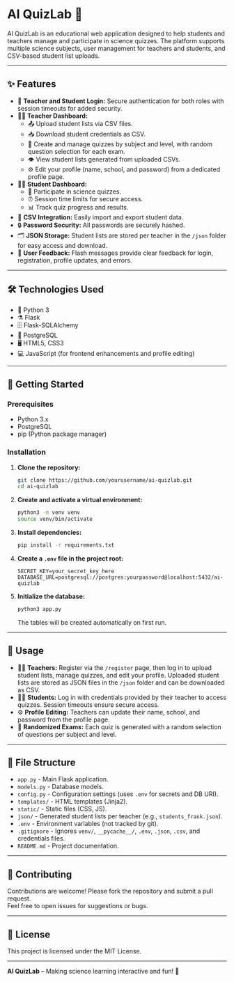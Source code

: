 # AI QuizLab 🤖

AI QuizLab is an educational web application designed to help students and teachers manage and participate in science quizzes. The platform supports multiple science subjects, user management for teachers and students, and CSV-based student list uploads.

---

## ✨ Features

- 🔐 **Teacher and Student Login:** Secure authentication for both roles with session timeouts for added security.
- 🧑‍🏫 **Teacher Dashboard:** 
  - 📤 Upload student lists via CSV files.
  - 📥 Download student credentials as CSV.
  - 📝 Create and manage quizzes by subject and level, with random question selection for each exam.
  - 👁️ View student lists generated from uploaded CSVs.
  - ⚙️ Edit your profile (name, school, and password) from a dedicated profile page.
- 👨‍🎓 **Student Dashboard:** 
  - 🧪 Participate in science quizzes.
  - ⏰ Session time limits for secure access.
  - 📊 Track quiz progress and results.
- 📂 **CSV Integration:** Easily import and export student data.
- 🔒 **Password Security:** All passwords are securely hashed.
- 🗂️ **JSON Storage:** Student lists are stored per teacher in the `/json` folder for easy access and download.
- 💬 **User Feedback:** Flash messages provide clear feedback for login, registration, profile updates, and errors.

---

## 🛠️ Technologies Used

- 🐍 Python 3
- ⚗️ Flask
- 🗄️ Flask-SQLAlchemy
- 🐘 PostgreSQL
- 🖥️ HTML5, CSS3
- 💻 JavaScript (for frontend enhancements and profile editing)

---

## 🚀 Getting Started

### Prerequisites

- Python 3.x
- PostgreSQL
- pip (Python package manager)

### Installation

1. **Clone the repository:**
    ```sh
    git clone https://github.com/yourusername/ai-quizlab.git
    cd ai-quizlab
    ```

2. **Create and activate a virtual environment:**
    ```sh
    python3 -m venv venv
    source venv/bin/activate
    ```

3. **Install dependencies:**
    ```sh
    pip install -r requirements.txt
    ```

4. **Create a `.env` file in the project root:**
    ```
    SECRET_KEY=your_secret_key_here
    DATABASE_URL=postgresql://postgres:yourpassword@localhost:5432/ai-quizlab
    ```

5. **Initialize the database:**
    ```sh
    python3 app.py
    ```
    The tables will be created automatically on first run.

---

## 📝 Usage

- 🧑‍🏫 **Teachers:** Register via the `/register` page, then log in to upload student lists, manage quizzes, and edit your profile. Uploaded student lists are stored as JSON files in the `/json` folder and can be downloaded as CSV.
- 👨‍🎓 **Students:** Log in with credentials provided by their teacher to access quizzes. Session timeouts ensure secure access.
- ⚙️ **Profile Editing:** Teachers can update their name, school, and password from the profile page.
- 📝 **Randomized Exams:** Each quiz is generated with a random selection of questions per subject and level.

---

## 📁 File Structure

- `app.py` - Main Flask application.
- `models.py` - Database models.
- `config.py` - Configuration settings (uses `.env` for secrets and DB URI).
- `templates/` - HTML templates (Jinja2).
- `static/` - Static files (CSS, JS).
- `json/` - Generated student lists per teacher (e.g., `students_frank.json`).
- `.env` - Environment variables (not tracked by git).
- `.gitignore` - Ignores `venv/`, `__pycache__/`, `.env`, `.json`, `.csv`, and credentials files.
- `README.md` - Project documentation.

---

## 🤝 Contributing

Contributions are welcome! Please fork the repository and submit a pull request.  
Feel free to open issues for suggestions or bugs.

---

## 📄 License

This project is licensed under the MIT License.

---

**AI QuizLab** – Making science learning interactive and fun! 🚀